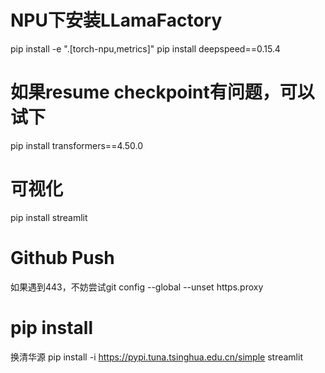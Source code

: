 # NPU下安装LLamaFactory
pip install -e ".[torch-npu,metrics]"
pip install deepspeed==0.15.4

# 如果resume checkpoint有问题，可以试下
pip install transformers==4.50.0

# 可视化
pip install streamlit


# Github Push
如果遇到443，不妨尝试git config --global --unset https.proxy
# pip install
换清华源 pip install -i https://pypi.tuna.tsinghua.edu.cn/simple streamlit
